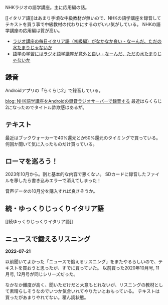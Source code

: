 NHKラジオの語学講座。主に応用編の話。

[[イタリア語]]はあまり手頃な中級教材が無いので、NHKの語学講座を録音してテキストを買う事で中級教材の代わりにするのがいい気がしている。
NHKの語学講座の応用編は質が高い。

- [ラジオ講座の毎日イタリア語（初級編）がなかなか良い - なーんだ、ただの水たまりじゃないか](https://karino2.github.io/2019/04/20/231151.html)
- [語学の学習にはラジオ語学講座が意外と良い - なーんだ、ただの水たまりじゃないか](https://karino2.github.io/2023/05/26/radio_language_course_revisit.html)

## 録音

Androidアプリの「らくらじ2」で録音している。

[blog: NHK語学講座をAndroidの録音ラジオサーバーで録音する](https://karino2.github.io/2022/05/23/record_nhk_radio.html) 最近はらくらじ2になったのでタイトル詐欺感はあるが。

## テキスト

最近はブックウォーカーで40%還元とか50%還元のタイミングで買っている。
何回か聞いて気に入ったものだけ買っている。

## ローマを巡ろう！

2023年10月から。割と基本的な内容で悪くない。
SDカードに録音したファイルを移したら書き込みエラーで消えてしまった！

音声データの10月分を購入すれば良さそうか。

## 続・ゆっくりじっくりイタリア語

[[続ゆっくりじっくりイタリア語]]


## ニュースで鍛えるリスニング

**2022-07-21**

以前聞いてよかった「ニュースで鍛えるリスニング」をまたやるらしいので、テキストを買おうと思ったが、すでに買っていた。
以前買った2020年10月号, 11月号, 12月号が同じシリーズだった。

なかなか難度が高く、聞いただけだと大意もとれないが、リスニングの教材として素晴らしそうなのでいつか気合いれてやりたいとおもっている。
テキストは買ったがあまりやれてない。積ん読状態。
